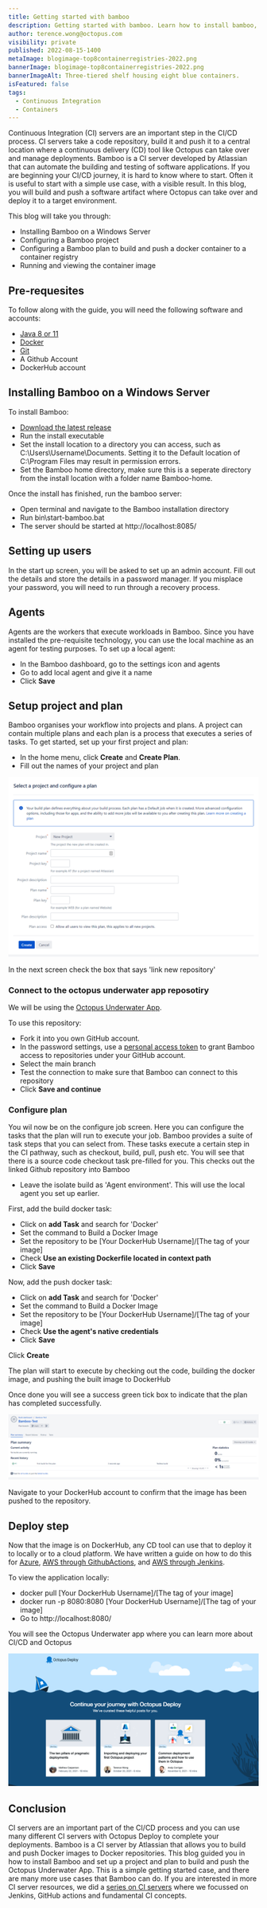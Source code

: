 ```yaml
---
title: Getting started with bamboo
description: Getting started with bamboo. Learn how to install bamboo, build and push a docker image to a conainer registry.
author: terence.wong@octopus.com
visibility: private
published: 2022-08-15-1400
metaImage: blogimage-top8containerregistries-2022.png
bannerImage: blogimage-top8containerregistries-2022.png
bannerImageAlt: Three-tiered shelf housing eight blue containers.
isFeatured: false
tags: 
  - Continuous Integration
  - Containers
---
```


Continuous Integration (CI) servers are an important step in the CI/CD process. CI servers take a code repository, build it and push it to a central location where a continuous delivery (CD) tool like Octopus can take over and manage deployments. Bamboo is a CI server developed by Atlassian that can automate the building and testing of software applications. If you are beginning your CI/CD journey, it is hard to know where to start. Often it is useful to start with a simple use case, with a visible result. In this blog, you will build and push a software artifact where Octopus can take over and deploy it to a target environment.

This blog will take you through:

- Installing Bamboo on a Windows Server
- Configuring a Bamboo project
- Configuring a Bamboo plan to build and push a docker container to a container registry
- Running and viewing the container image

## Pre-requesites

To follow along with the guide, you will need the following software and accounts:

- [Java 8 or 11](https://confluence.atlassian.com/bamboo/supported-platforms-289276764.html)
- [Docker](https://docs.docker.com/desktop/install/windows-install/)
- [Git](https://git-scm.com/book/en/v2/Getting-Started-Installing-Git) 
- A Github Account
- DockerHub account

## Installing Bamboo on a Windows Server

To install Bamboo:

- [Download the latest release](https://www.atlassian.com/software/bamboo/download)
- Run the install executable
- Set the install location to a directory you can access, such as C:\Users\Username\Documents. Setting it to the Default location of C:\Program Files may result in permission errors.
- Set the Bamboo home directory, make sure this is a seperate directory from the install location with a folder name Bamboo-home.

Once the install has finished, run the bamboo server:

- Open terminal and navigate to the Bamboo installation directory
- Run bin\start-bamboo.bat
- The server should be started at http://localhost:8085/

## Setting up users

In the start up screen, you will be asked to set up an admin account. Fill out the details and store the details in a password manager. If you misplace your password, you will need to run through a recovery process.

## Agents

Agents are the workers that execute workloads in Bamboo. Since you have installed the pre-requisite technology, you can use the local machine as an agent for testing purposes. To set up a local agent:

- In the Bamboo dashboard, go to the settings icon and agents
- Go to add local agent and give it a name
- Click **Save**


## Setup project and plan

Bamboo organises your workflow into projects and plans. A project can contain multiple plans and each plan is a process that executes a series of tasks. To get started, set up your first project and plan:

- In the home menu, click **Create** and **Create Plan**. 
- Fill out the names of your project and plan

![Create Project and Plan](create-project-and-plan.png)

In the next screen check the box that says 'link new repository'

### Connect to the octopus underwater app reposotiry

We will be using the [Octopus Underwater App](https://github.com/OctopusSamples/octopus-underwater-app). 

To use this repository:

- Fork it into you own GitHub account. 
- In the password settings, use a [personal access token](https://docs.github.com/en/authentication/keeping-your-account-and-data-secure/creating-a-personal-access-token) to grant Bamboo access to repositories under your GitHub account.
- Select the main branch
- Test the connection to make sure that Bamboo can connect to this repository
- Click **Save and continue**

### Configure plan

You wil now be on the configure job screen. Here you can configure the tasks that the plan will run to execute your job. Bamboo provides a suite of task steps that you can select from. These tasks execute a certain step in the CI pathway, such as checkout, build, pull, push etc. You will see that there is a source code checkout task pre-filled for you. This checks out the linked Github repository into Bamboo

- Leave the isolate build as 'Agent environment'. This will use the local agent you set up earlier.

First, add the build docker task:

- Click on **add Task** and search for 'Docker'
- Set the command to Build a Docker Image
- Set the repository to be [Your DockerHub Username]/[The tag of your image]
- Check **Use an existing Dockerfile located in context path**
- Click **Save**

Now, add the push docker task:

- Click on **add Task** and search for 'Docker'
- Set the command to Build a Docker Image
- Set the repository to be [Your DockerHub Username]/[The tag of your image]
- Check **Use the agent's native credentials**
- Click **Save**

Click **Create**

The plan will start to execute by checking out the code, building the docker image, and pushing the built image to DockerHub

Once done you will see a success green tick box to indicate that the plan has completed successfully.

![Bamboo Success](underwaterapp-success.png)

Navigate to your DockerHub account to confirm that the image has been pushed to the repository.

## Deploy step

Now that the image is on DockerHub, any CD tool can use that to deploy it to locally or to a cloud platform. We have written a guide on how to do this for [Azure](https://octopus.com/blog/deploying-java-app-docker-google-azure), [AWS through GithubActions](https://octopus.com/blog/multi-environment-deployments-github-actions), and [AWS through Jenkins](https://octopus.com/blog/multi-environment-deployments-jenkins).

To view the application locally:

- docker pull [Your DockerHub Username]/[The tag of your image]
- docker run -p 8080:8080 [Your DockerHub Username]/[The tag of your image]
- Go to http://localhost:8080/

You will see the Octopus Underwater app where you can learn more about CI/CD and Octopus

![Octopus Underwater App](octopus-underwater-app.png)

## Conclusion

CI servers are an important part of the CI/CD process and you can use many different CI servers with Octopus Deploy to complete your deployments. Bamboo is a CI server by Atlassian that allows you to build and push Docker images to Docker repositories. This blog guided you in how to install Bamboo and set up a project and plan to build and push the Octopus Underwater App. This is a simple getting started case, and there are many more use cases that Bamboo can do. If you are interested in more CI server resources, we did a [series on CI servers](https://octopus.com/blog/tag/CI%20Series) where we focussed on Jenkins, GitHub actions and fundamental CI concepts.
